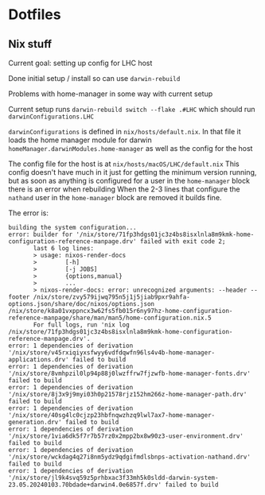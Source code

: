# Dotfiles

## Nix stuff

Current goal: setting up config for LHC host

Done initial setup / install so can use `darwin-rebuild`

Problems with home-manager in some way with current setup

Current setup runs `darwin-rebuild switch --flake .#LHC` which should run `darwinConfigurations.LHC`

`darwinConfigurations` is defined in `nix/hosts/default.nix`.
In that file it loads the home manager module for darwin `homeManager.darwinModules.home-manager` as well as the config for the host

The config file for the host is at `nix/hosts/macOS/LHC/default.nix`
This config doesn't have much in it just for getting the minimum version running, but as soon as anything is configured for a user in the `home-manager` block there is an error when rebuilding
When the 2-3 lines that configure the `nathand` user in the `home-manager` block are removed it builds fine.

The error is:

```
building the system configuration...
error: builder for '/nix/store/71fp3hdgs01jc3z4bs8isxlnla8m9kmk-home-configuration-reference-manpage.drv' failed with exit code 2;
       last 6 log lines:
       > usage: nixos-render-docs
       >        [-h]
       >        [-j JOBS]
       >        {options,manual}
       >        ...
       > nixos-render-docs: error: unrecognized arguments: --header --footer /nix/store/zvy579ijwq795n5j1j5jiab9pxr9ahfa-options.json/share/doc/nixos/options.json /nix/store/k8a01vxppncx3w62fs5fb015r6ny97hz-home-configuration-reference-manpage/share/man/man5/home-configuration.nix.5
       For full logs, run 'nix log /nix/store/71fp3hdgs01jc3z4bs8isxlnla8m9kmk-home-configuration-reference-manpage.drv'.
error: 1 dependencies of derivation '/nix/store/v45rxiqiyxsfwyy6vdfdqwfn96ls4v4b-home-manager-applications.drv' failed to build
error: 1 dependencies of derivation '/nix/store/8vmhpzil0lp94p88j0lwzffrw7fjzwfb-home-manager-fonts.drv' failed to build
error: 1 dependencies of derivation '/nix/store/8j3x9j9myi03h0p21578rjz152hm266z-home-manager-path.drv' failed to build
error: 1 dependencies of derivation '/nix/store/40sg4lc0cjzp23hbfnqwzhzq9lwl7ax7-home-manager-generation.drv' failed to build
error: 1 dependencies of derivation '/nix/store/1via6dk5f7r7b57rz0x2mpp2bx8w90z3-user-environment.drv' failed to build
error: 1 dependencies of derivation '/nix/store/wckdag4q27i8nm5ydz9qdgifmdlsbnps-activation-nathand.drv' failed to build
error: 1 dependencies of derivation '/nix/store/jl9k4svq59z5prhbxac3f33mh5k0sldd-darwin-system-23.05.20240103.70bdade+darwin4.0e6857f.drv' failed to build
```

